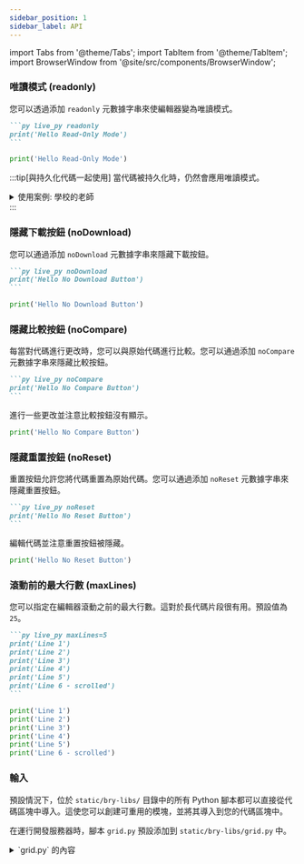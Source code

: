 ```yaml
---
sidebar_position: 1
sidebar_label: API
---
```


import Tabs from '@theme/Tabs';
import TabItem from '@theme/TabItem';
import BrowserWindow from '@site/src/components/BrowserWindow';



### 唯讀模式 (readonly)

您可以透過添加 `readonly` 元數據字串來使編輯器變為唯讀模式。

````md
```py live_py readonly
print('Hello Read-Only Mode')
```
````

<BrowserWindow>

```py live_py readonly
print('Hello Read-Only Mode')
```
</BrowserWindow>

:::tip[與持久化代碼一起使用]
當代碼被持久化時，仍然會應用唯讀模式。

<details>
<summary>使用案例: 學校的老師</summary>

這在學校的上下文中特別有用，其中一些練習/考試只能在給定的時間內完成，但您希望對提交的解決方案進行反饋。然後添加 `readonly` 屬性，學生可以看到他們的編輯，但無法編輯它們。

是的，這只有在您修改 `Store.tsxt`/`Storage.ts` 組件/腳本並引入與服務器後端的自定義連接時才能安全工作，其中代碼被存儲和提取。

</details>
:::

### 隱藏下載按鈕 (noDownload)

您可以通過添加 `noDownload` 元數據字串來隱藏下載按鈕。

````md
```py live_py noDownload
print('Hello No Download Button')
```
````

<BrowserWindow>

```py live_py noDownload
print('Hello No Download Button')
```
</BrowserWindow>

### 隱藏比較按鈕 (noCompare)

每當對代碼進行更改時，您可以與原始代碼進行比較。您可以通過添加 `noCompare` 元數據字串來隱藏比較按鈕。

````md
```py live_py noCompare
print('Hello No Compare Button')
```
````

<BrowserWindow>
進行一些更改並注意比較按鈕沒有顯示。

```py live_py noCompare
print('Hello No Compare Button')
```
</BrowserWindow>

### 隱藏重置按鈕 (noReset)

重置按鈕允許您將代碼重置為原始代碼。您可以通過添加 `noReset` 元數據字串來隱藏重置按鈕。

````md
```py live_py noReset
print('Hello No Reset Button')
```
````

<BrowserWindow>

編輯代碼並注意重置按鈕被隱藏。

```py live_py noReset
print('Hello No Reset Button')
```
</BrowserWindow>

### 滾動前的最大行數 (maxLines)

您可以指定在編輯器滾動之前的最大行數。這對於長代碼片段很有用。預設值為 `25`。

````md
```py live_py maxLines=5
print('Line 1')
print('Line 2')
print('Line 3')
print('Line 4')
print('Line 5')
print('Line 6 - scrolled')
```
````

<BrowserWindow>

```py live_py maxLines=5
print('Line 1')
print('Line 2')
print('Line 3')
print('Line 4')
print('Line 5')
print('Line 6 - scrolled')
```
</BrowserWindow>

### 輸入

預設情況下，位於 `static/bry-libs/` 目錄中的所有 Python 腳本都可以直接從代碼區塊中導入。這使您可以創建可重用的模塊，並將其導入到您的代碼區塊中。

在運行開發服務器時，腳本 `grid.py` 預設添加到 `static/bry-libs/grid.py` 中。

<details>
<summary>`grid.py` 的內容</summary>

```py
from browser import document # type: ignore
from config import Config # type: ignore

class Rectangle():
    col: int
    row: int
    ctx = None
    grid = None
    init_draw = False
    def __init__(self, grid, col: int, row: int, color: str = ''):
        self.col = col
        self.row = row
        self.grid = grid
        self.init_draw = False
        try:
            canvas = document[Config.CANVAS_ID]
            self.ctx = canvas.getContext('2d')
        except:
            pass
        self._color = color
        
    def get(self, offset_x: int, offset_y: int):
        y = (self.row + offset_y) % len(self.grid) # type: ignore
        x = (self.col + offset_x) % len(self.grid[y]) # type: ignore
        return self.grid[y][x] # type: ignore

    @property
    def color(self):
        return self._color

    @color.setter
    def color(self, color: str):
        if color == '':
            color = 'rgba(0,0,0,0)'

        if self._color == color and self.init_draw:
            return
        self._color = color
        self.init_draw = True
        self.draw()

    def draw(self):
        scale = self.grid.scale # type: ignore
        x = self.col * scale
        y = self.row * scale
        try:
            self.ctx.clearRect(x, y, scale, scale) # type: ignore
            self.ctx.lineWidth = 0 # type: ignore
            self.ctx.fillStyle = self.color # type: ignore
            self.ctx.fillRect(x, y, scale, scale) # type: ignore
        except:
            pass

    def copy(self, grid):
        return Rectangle(grid, self.col, self.row, self.color)

    def __repr__(self):
        return self.color

